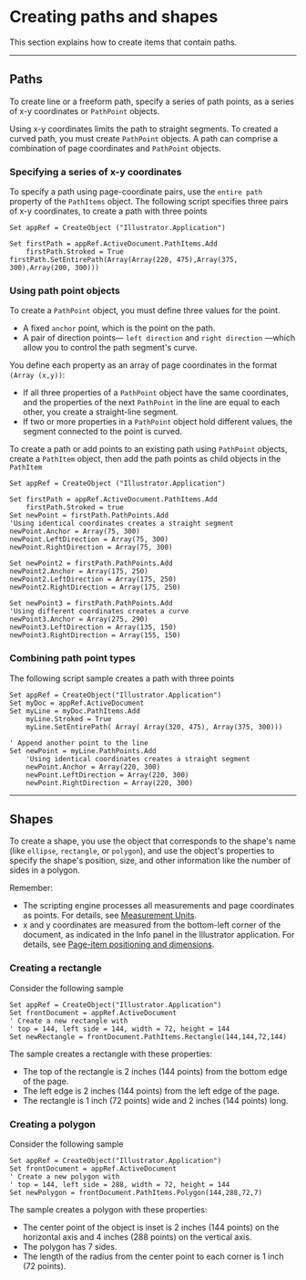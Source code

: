 # Creating paths and shapes

This section explains how to create items that contain paths.

---

## Paths

To create line or a freeform path, specify a series of path points, as a series of x-y coordinates or `PathPoint` objects.

Using x-y coordinates limits the path to straight segments. To created a curved path, you must create `PathPoint` objects. A path can comprise a combination of page coordinates and `PathPoint` objects.

### Specifying a series of x-y coordinates

To specify a path using page-coordinate pairs, use the `entire path` property of the `PathItems` object. The following script specifies three pairs of x-y coordinates, to create a path with three points

```vbscript
Set appRef = CreateObject ("Illustrator.Application")

Set firstPath = appRef.ActiveDocument.PathItems.Add
    firstPath.Stroked = True
firstPath.SetEntirePath(Array(Array(220, 475),Array(375, 300),Array(200, 300)))
```

### Using path point objects

To create a `PathPoint` object, you must define three values for the point.

- A fixed `anchor` point, which is the point on the path.
- A pair of direction points— `left direction` and `right direction` —which allow you to control the path segment's curve.

You define each property as an array of page coordinates in the format `(Array (x,y))`:

- If all three properties of a `PathPoint` object have the same coordinates, and the properties of the next `PathPoint` in the line are equal to each other, you create a straight-line segment.
- If two or more properties in a `PathPoint` object hold different values, the segment connected to the point is curved.

To create a path or add points to an existing path using `PathPoint` objects, create a `PathItem` object, then add the path points as child objects in the `PathItem`

```vbscript
Set appRef = CreateObject ("Illustrator.Application")

Set firstPath = appRef.ActiveDocument.PathItems.Add
    firstPath.Stroked = true
Set newPoint = firstPath.PathPoints.Add
'Using identical coordinates creates a straight segment
newPoint.Anchor = Array(75, 300)
newPoint.LeftDirection = Array(75, 300)
newPoint.RightDirection = Array(75, 300)

Set newPoint2 = firstPath.PathPoints.Add
newPoint2.Anchor = Array(175, 250)
newPoint2.LeftDirection = Array(175, 250)
newPoint2.RightDirection = Array(175, 250)

Set newPoint3 = firstPath.PathPoints.Add
'Using different coordinates creates a curve
newPoint3.Anchor = Array(275, 290)
newPoint3.LeftDirection = Array(135, 150)
newPoint3.RightDirection = Array(155, 150)
```

### Combining path point types

The following script sample creates a path with three points

```vbscript
Set appRef = CreateObject("Illustrator.Application")
Set myDoc = appRef.ActiveDocument
Set myLine = myDoc.PathItems.Add
    myLine.Stroked = True
    myLine.SetEntirePath( Array( Array(320, 475), Array(375, 300)))

' Append another point to the line
Set newPoint = myLine.PathPoints.Add
    'Using identical coordinates creates a straight segment
    newPoint.Anchor = Array(220, 300)
    newPoint.LeftDirection = Array(220, 300)
    newPoint.RightDirection = Array(220, 300)
```

---

## Shapes

To create a shape, you use the object that corresponds to the shape's name (like `ellipse`, `rectangle`, or `polygon`), and use the object's properties to specify the shape's position, size, and other information like the number of sides in a polygon.

Remember:

- The scripting engine processes all measurements and page coordinates as points. For details, see [Measurement Units](../scripting/measurementUnits.md).
- x and y coordinates are measured from the bottom-left corner of the document, as indicated in the Info panel in the Illustrator application. For details, see [Page-item positioning and dimensions](../scripting/positioning.md#page-item-positioning-and-dimensions).

### Creating a rectangle

Consider the following sample

```vbscript
Set appRef = CreateObject("Illustrator.Application")
Set frontDocument = appRef.ActiveDocument
' Create a new rectangle with
' top = 144, left side = 144, width = 72, height = 144
Set newRectangle = frontDocument.PathItems.Rectangle(144,144,72,144)
```

The sample creates a rectangle with these properties:

- The top of the rectangle is 2 inches (144 points) from the bottom edge of the page.
- The left edge is 2 inches (144 points) from the left edge of the page.
- The rectangle is 1 inch (72 points) wide and 2 inches (144 points) long.

### Creating a polygon

Consider the following sample

```vbscript
Set appRef = CreateObject("Illustrator.Application")
Set frontDocument = appRef.ActiveDocument
' Create a new polygon with
' top = 144, left side = 288, width = 72, height = 144
Set newPolygon = frontDocument.PathItems.Polygon(144,288,72,7)
```

The sample creates a polygon with these properties:

- The center point of the object is inset is 2 inches (144 points) on the horizontal axis and 4 inches (288 points) on the vertical axis.
- The polygon has 7 sides.
- The length of the radius from the center point to each corner is 1 inch (72 points).
